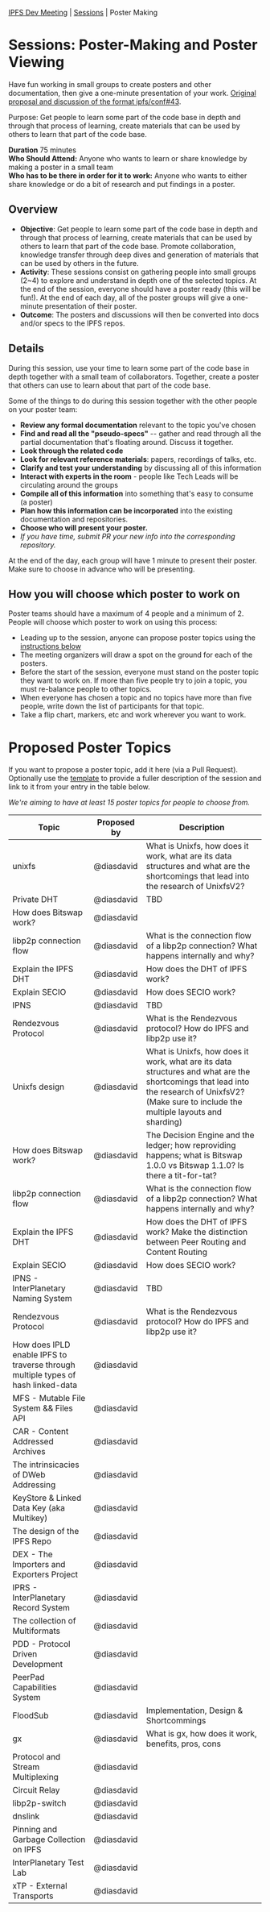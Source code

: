 [IPFS Dev Meeting](../../README.md) | [Sessions](../README.md) | Poster Making

# Sessions: Poster-Making and Poster Viewing

Have fun working in small groups to create posters and other documentation, then give a one-minute presentation of your work. [Original proposal and discussion of the format ipfs/conf#43](https://github.com/ipfs/conf/issues/43).

Purpose: Get people to learn some part of the code base in depth and through that process of learning, create materials that can be used by others to learn that part of the code base.

**Duration** 75 minutes  
**Who Should Attend:** Anyone who wants to learn or share knowledge by making a poster in a small team  
**Who has to be there in order for it to work:** Anyone who wants to either share knowledge or do a bit of research and put findings in a poster.

## Overview

- **Objective**: Get people to learn some part of the code base in depth and through that process of learning, create materials that can be used by others to learn that part of the code base. Promote collaboration, knowledge transfer through deep dives and generation of materials that can be used by others in the future.
- **Activity**: These sessions consist on gathering people into small groups (2~4) to explore and understand in depth one of the selected topics. At the end of the session, everyone should have a poster ready (this will be fun!). At the end of each day, all of the poster groups will give a one-minute presentation of their poster.
- **Outcome**: The posters and discussions will then be converted into docs and/or specs to the IPFS repos.

## Details

During this session, use your time to learn some part of the code base in depth together with a small team of collaborators. Together, create a poster that others can use to learn about that part of the code base.

Some of the things to do during this session together with the other people on your poster team:

- **Review any formal documentation** relevant to the topic you've chosen
- **Find and read all the "pseudo-specs"** -- gather and read through all the partial documentation that's floating around. Discuss it together.
- **Look through the related code**
- **Look for relevant reference materials**: papers, recordings of talks, etc.
- **Clarify and test your understanding** by discussing all of this information  
- **Interact with experts in the room** - people like Tech Leads will be circulating around the groups
- **Compile all of this information** into something that's easy to consume (a poster)
- **Plan how this information can be incorporated** into the existing documentation and repositories.
- **Choose who will present your poster.**
- _If you have time, submit PR your new info into the corresponding repository._

At the end of the day, each group will have 1 minute to present their poster. Make sure to choose in advance who will be presenting.

## How you will choose which poster to work on

Poster teams should have a maximum of 4 people and a minimum of 2. People will choose which poster to work on using this process:
- Leading up to the session, anyone can propose poster topics using the [instructions below](#proposed-poster-making-sessions)
- The meeting organizers will draw a spot on the ground for each of the posters.
- Before the start of the session, everyone must stand on the poster topic they want to work on. If more than five people try to join a topic, you must re-balance people to other topics.
- When everyone has chosen a topic and no topics have more than five people, write down the list of participants for that topic.
- Take a flip chart, markers, etc and work wherever you want to work.

# Proposed Poster Topics

If you want to propose a poster topic, add it here (via a Pull Request). Optionally use the [template](../_template.md) to provide a fuller description of the session and link to it from your entry in the table below.

_We're aiming to have at least 15 poster topics for people to choose from._

| Topic | Proposed by | Description |
|---|---|---|
| unixfs | @diasdavid | What is Unixfs, how does it work, what are its data structures and what are the shortcomings that lead into the research of UnixfsV2?
| Private DHT | @diasdavid | TBD
| How does Bitswap work? | @diasdavid | 
| libp2p connection flow | @diasdavid | What is the connection flow of a libp2p connection? What happens internally and why?
| Explain the IPFS DHT | @diasdavid | How does the DHT of IPFS work?
| Explain SECIO | @diasdavid | How does SECIO work?
| IPNS | @diasdavid | TBD
| Rendezvous Protocol | @diasdavid | What is the Rendezvous protocol? How do IPFS and libp2p use it?
| Unixfs design | @diasdavid | What is Unixfs, how does it work, what are its data structures and what are the shortcomings that lead into the research of UnixfsV2? (Make sure to include the multiple layouts and sharding)
| How does Bitswap work? | @diasdavid | The Decision Engine and the ledger; how reproviding happens; what is Bitswap 1.0.0 vs Bitswap 1.1.0? Is there a tit-for-tat?
| libp2p connection flow | @diasdavid | What is the connection flow of a libp2p connection? What happens internally and why?
| Explain the IPFS DHT | @diasdavid | How does the DHT of IPFS work? Make the distinction between Peer Routing and Content Routing
| Explain SECIO | @diasdavid | How does SECIO work?
| IPNS - InterPlanetary Naming System | @diasdavid | TBD
| Rendezvous Protocol | @diasdavid | What is the Rendezvous protocol? How do IPFS and libp2p use it?
| How does IPLD enable IPFS to traverse through multiple types of hash linked-data | @diasdavid | 
| MFS - Mutable File System && Files API | @diasdavid | 
| CAR - Content Addressed Archives | @diasdavid | 
| The intrinsicacies of DWeb Addressing | @diasdavid | 
| KeyStore & Linked Data Key (aka Multikey) | @diasdavid | 
| The design of the IPFS Repo | @diasdavid | 
| DEX - The Importers and Exporters Project | @diasdavid | 
| IPRS - InterPlanetary Record System | @diasdavid | 
| The collection of Multiformats | @diasdavid | 
| PDD - Protocol Driven Development | @diasdavid | 
| PeerPad Capabilities System | @diasdavid | 
| FloodSub | @diasdavid | Implementation, Design & Shortcommings 
| gx | @diasdavid | What is gx, how does it work, benefits, pros, cons
| Protocol and Stream Multiplexing | @diasdavid | 
| Circuit Relay | @diasdavid | 
| libp2p-switch | @diasdavid | 
| dnslink | @diasdavid | 
| Pinning and Garbage Collection on IPFS | @diasdavid | 
| InterPlanetary Test Lab | @diasdavid | 
| xTP - External Transports | @diasdavid  | 
